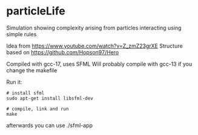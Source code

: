 # particleLife

Simulation showing complexity arising from particles interacting using simple rules

Idea from https://www.youtube.com/watch?v=Z_zmZ23grXE
Structure based on https://github.com/Hopson97/Hero

Compiled with gcc-17, uses SFML
Will probably compile with gcc-13 if you change the makefile

Run it:
```console
# install sfml
sudo apt-get install libsfml-dev

# compile, link and run
make
```
afterwards you can use ./sfml-app